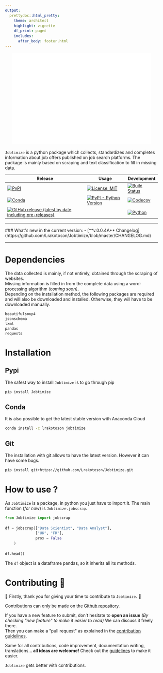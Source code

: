 ```yaml
---
output:
  prettydoc::html_pretty:
    theme: architect
    highlight: vignette
    df_print: paged
    includes:
      after_body: footer.html
---
```



<p align="center">
  <img width="460" height="300" src="banner.svg">
</p>

`Jobtimize` is a python package which collects, standardizes and completes information about job offers published on job search platforms.
The package is mainly based on scraping and text classification to fill in missing data.


|Release|Usage|Development|
|---	|---  |---	      |
|[![PyPI](https://img.shields.io/pypi/v/Jobtimize?logo=PyPI&style=for-the-badge&labelColor=%233775A9&logoColor=white)](https://pypi.org/project/Jobtimize/)|[![License: MIT](https://img.shields.io/badge/License-MIT-yellow.svg?style=for-the-badge)](https://opensource.org/licenses/MIT)|[![Build Status](https://img.shields.io/travis/com/Lrakotoson/Jobtimize/master.svg?style=for-the-badge&logo=Travis-CI&logoColor=white)](https://travis-ci.com/Lrakotoson/Jobtimize)|
|[![Conda](https://img.shields.io/conda/v/lrakotoson/jobtimize?label=ANACONDA&logo=anaconda&style=for-the-badge)](https://anaconda.org/lrakotoson/jobtimize)|[![PyPI - Python Version](https://img.shields.io/pypi/pyversions/Jobtimize?logo=python&logoColor=yellow&style=for-the-badge)](https://pypi.org/project/Jobtimize/)|[![Codecov](https://img.shields.io/codecov/c/gh/Lrakotoson/Jobtimize?logo=Codecov&style=for-the-badge)](https://codecov.io/gh/Lrakotoson/Jobtimize/)|
|[![GitHub release (latest by date including pre-releases)](https://img.shields.io/github/v/release/Lrakotoson/Jobtimize?include_prereleases&logo=github&style=for-the-badge)](https://github.com/Lrakotoson/Jobtimize)|   	|[![Python](https://img.shields.io/badge/Made%20with-Python-blue?style=for-the-badge&logo=python&labelColor=yellow)](https://www.python.org/)|


<hr>
### What's new in the current version:
- [**v.0.0.4A** Changelog](https://github.com/Lrakotoson/Jobtimize/blob/master/CHANGELOG.md)
<hr>


# Dependencies
The data collected is mainly, if not entirely, obtained through the scraping of websites.  
Missing information is filled in from the complete data using a word-processing algorithm *(coming soon)*.  
Depending on the installation method, the following packages are required and will also be downloaded and installed. Otherwise, they will have to be downloaded manually.

```
beautifulsoup4
jsonschema
lxml
pandas
requests
```


# Installation
## Pypi
The safest way to install `Jobtimize` is to go through pip
```bash
pip install Jobtimize
```

## Conda
It is also possible to get the latest stable version with Anaconda Cloud
```bash
conda install -c lrakotoson jobtimize
```

## Git
The installation with git allows to have the latest version. However it can have some bugs.
```bash
pip install git+https://github.com/Lrakotoson/Jobtimize.git
```


# How to use ?
As `Jobtimize` is a package, in python you just have to import it.
The main function (*for now*) is `Jobtimize.jobscrap`.
```python
from Jobtimize import jobscrap

df = jobscrap(["Data Scientist", "Data Analyst"],
              ["UK", "FR"],
              prox = False
    )

df.head()
```
The `df` object is a dataframe pandas, so it inherits all its methods.

# Contributing 	&#x1F91D;
&#x1F38A; Firstly, thank you for giving your time to contribute to `Jobtimize`. &#x1F38A;

Contributions can only be made on the [Github repository](https://github.com/Lrakotoson/Jobtimize).

If you have a new feature to submit, don't hesitate to **open an issue** _(By checking "new feature" to make it easier to read)_ We can discuss it freely there.  
Then you can make a "pull request" as explained in the [contribution guidelines](https://github.com/Lrakotoson/Jobtimize/blob/master/docs/CONTRIBUTING.md).

Same for all contributions, code improvement, documentation writing, translations... **all ideas are welcome!** Check out the [guidelines](https://github.com/Lrakotoson/Jobtimize/blob/master/docs/CONTRIBUTING.md) to make it easier.

`Jobtimize` gets better with contributions.